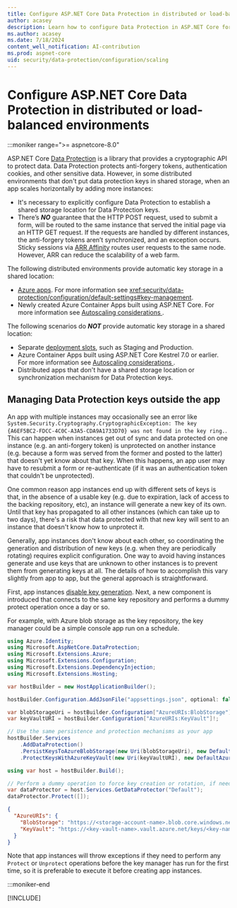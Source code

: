 ```yaml
---
title: Configure ASP.NET Core Data Protection in distributed or load-balanced environments
author: acasey
description: Learn how to configure Data Protection in ASP.NET Core for multi-instance apps.
ms.author: acasey
ms.date: 7/18/2024
content_well_notification: AI-contribution
ms.prod: aspnet-core
uid: security/data-protection/configuration/scaling
---
```


# Configure ASP.NET Core Data Protection in distributed or load-balanced environments

:::moniker range=">= aspnetcore-8.0"

ASP.NET Core [Data Protection](xref:security/data-protection/introduction) is a library that provides a cryptographic API to protect data. Data Protection protects anti-forgery tokens, authentication cookies, and other sensitive data. However, in some distributed environments that don't put data protection keys in shared storage, when an app scales horizontally by adding more instances:

* It's necessary to explicitly configure Data Protection to establish a shared storage location for Data Protection keys.
* There’s ***NO*** guarantee that the HTTP POST request, used to submit a form, will be routed to the same instance that served the initial page via an HTTP GET request. If the requests are handled by different instances, the anti-forgery tokens aren’t synchronized, and an exception occurs. Sticky sessions via [ARR Affinity](/azure/app-service/manage-automatic-scaling?#how-does-arr-affinity-affect-automatic-scaling) routes user requests to the same node. However, ARR can reduce the scalability of a web farm.

The following distributed environments provide automatic key storage in a shared location:

* [Azure apps](/aspnet/core/security/data-protection/configuration/default-settings).  For more information see <xref:security/data-protection/configuration/default-settings#key-management>.
* Newly created Azure Container Apps built using ASP.NET Core. For more information see [Autoscaling considerations
](/azure/container-apps/dotnet-overview#autoscaling-considerations).

The following scenarios do ***NOT*** provide automatic key storage in a shared location:

* Separate [deployment slots](/azure/app-service/deploy-staging-slots), such as Staging and Production.
* Azure Container Apps built using ASP.NET Core Kestrel 7.0 or earlier. For more information see [Autoscaling considerations
](/azure/container-apps/dotnet-overview#autoscaling-considerations).
* Distributed apps that don't have a shared storage location or synchronization mechanism for Data Protection keys.

## Managing Data Protection keys outside the app

An app with multiple instances may occasionally see an error like `System.Security.Cryptography.CryptographicException: The key {A6EF5BC2-FDCC-4C0C-A3A5-CDA9A1733D70} was not found in the key ring.`.  This can happen when instances get out of sync and data protected on one instance (e.g. an anti-forgery token) is unprotected on another instance (e.g. because a form was served from the former and posted to the latter) that doesn't yet know about that key.  When this happens, an app user may have to resubmit a form or re-authenticate (if it was an authentication token that couldn't be unprotected).

One common reason app instances end up with different sets of keys is that, in the absence of a usable key (e.g. due to expiration, lack of access to the backing repository, etc), an instance will generate a new key of its own.  Until that key has propagated to all other instances (which can take up to two days), there's a risk that data protected with that new key will sent to an instance that doesn't know how to unprotect it.

Generally, app instances don't know about each other, so coordinating the generation and distribution of new keys (e.g. when they are periodically rotating) requires explicit configuration.  One way to avoid having instances generate and use keys that are unknown to other instances is to prevent them from generating keys at all.  The details of how to accomplish this vary slightly from app to app, but the general approach is straightforward.

First, app instances [disable key generation](xref:security/data-protection/configuration/overview#disableautomatickeygeneration).  Next, a new component is introduced that connects to the same key repository and performs a dummy protect operation once a day or so.

For example, with Azure blob storage as the key repository, the key manager could be a simple console app run on a schedule.

```csharp
using Azure.Identity;
using Microsoft.AspNetCore.DataProtection;
using Microsoft.Extensions.Azure;
using Microsoft.Extensions.Configuration;
using Microsoft.Extensions.DependencyInjection;
using Microsoft.Extensions.Hosting;

var hostBuilder = new HostApplicationBuilder();

hostBuilder.Configuration.AddJsonFile("appsettings.json", optional: false, reloadOnChange: false);

var blobStorageUri = hostBuilder.Configuration["AzureURIs:BlobStorage"]!;
var keyVaultURI = hostBuilder.Configuration["AzureURIs:KeyVault"]!;

// Use the same persistence and protection mechanisms as your app
hostBuilder.Services
    .AddDataProtection()
    .PersistKeysToAzureBlobStorage(new Uri(blobStorageUri), new DefaultAzureCredential())
    .ProtectKeysWithAzureKeyVault(new Uri(keyVaultURI), new DefaultAzureCredential());

using var host = hostBuilder.Build();

// Perform a dummy operation to force key creation or rotation, if needed
var dataProtector = host.Services.GetDataProtector("Default");
dataProtector.Protect([]);
```

```json
{
  "AzureURIs": {
    "BlobStorage": "https://<storage-account-name>.blob.core.windows.net/<container-name>/keys.xml",
    "KeyVault": "https://<key-vault-name>.vault.azure.net/keys/<key-name>/"
  }
}
```

Note that app instances will throw exceptions if they need to perform any `Protect` or `Unprotect` operations before the key manager has run for the first time, so it is preferable to execute it before creating app instances.

:::moniker-end

[!INCLUDE[](~/security/data-protection/configuration/scaling/includes/scaling7.md)]
